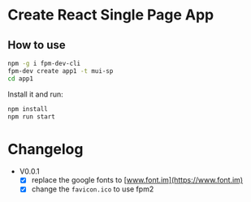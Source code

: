 # Create React Single Page App

## How to use

```sh
npm -g i fpm-dev-cli
fpm-dev create app1 -t mui-sp
cd app1
```

Install it and run:

```sh
npm install
npm run start
```

# Changelog

- V0.0.1
  - [x] replace the google fonts to [www.font.im](https://www.font.im)
  - [x] change the `favicon.ico` to use fpm2
